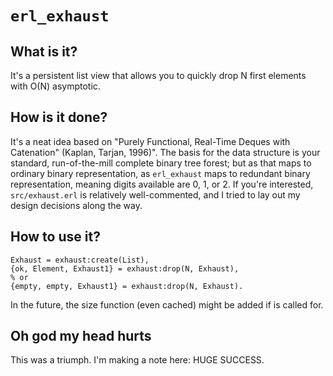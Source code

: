 # `erl_exhaust`

## What is it?
It's a persistent list view that allows you to quickly drop N first
elements with O(N) asymptotic.

## How is it done?
It's a neat idea based on 
"Purely Functional, Real-Time Deques with Catenation" (Kaplan, Tarjan, 1996)".
The basis for the data structure is your standard, run-of-the-mill
complete binary tree forest; but as that maps to ordinary binary
representation, as `erl_exhaust` maps to redundant binary representation,
meaning digits available are 0, 1, or 2. If you're interested,
`src/exhaust.erl` is relatively well-commented, and I tried to lay out
my design decisions along the way.

## How to use it?
    Exhaust = exhaust:create(List),
    {ok, Element, Exhaust1} = exhaust:drop(N, Exhaust),
    % or
    {empty, empty, Exhaust1} = exhaust:drop(N, Exhaust).

In the future, the size function (even cached) might be added if is called for.

## Oh god my head hurts
This was a triumph. I'm making a note here: HUGE SUCCESS.
